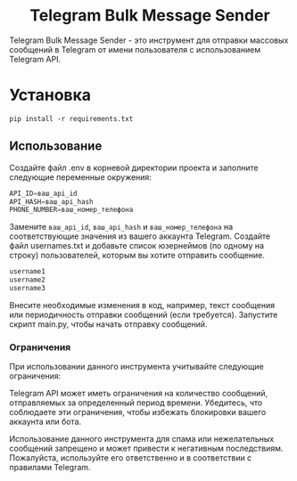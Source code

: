 <h1 align="center">Telegram Bulk Message Sender</h1>

<p>Telegram Bulk Message Sender - это инструмент для отправки массовых сообщений в Telegram от имени пользователя с использованием Telegram API.</p>


# Установка

`pip install -r requirements.txt`

## Использование
Создайте файл .env в корневой директории проекта и заполните следующие переменные окружения:
```py
API_ID=ваш_api_id
API_HASH=ваш_api_hash
PHONE_NUMBER=ваш_номер_телефона
```
Замените `ваш_api_id`, `ваш_api_hash` и `ваш_номер_телефона` на соответствующие значения из вашего аккаунта Telegram.
Создайте файл usernames.txt и добавьте список юзернеймов (по одному на строку) пользователей, которым вы хотите отправить сообщение.
```txt
username1
username2
username3
```
Внесите необходимые изменения в код, например, текст сообщения или периодичность отправки сообщений (если требуется).
Запустите скрипт main.py, чтобы начать отправку сообщений.

### Ограничения
<p>При использовании данного инструмента учитывайте следующие ограничения:</p>

<p>Telegram API может иметь ограничения на количество сообщений, отправляемых за определенный период времени. Убедитесь, что соблюдаете эти ограничения, чтобы избежать блокировки вашего аккаунта или бота.</p>
<p>Использование данного инструмента для спама или нежелательных сообщений запрещено и может привести к негативным последствиям. Пожалуйста, используйте его ответственно и в соответствии с правилами Telegram.</p>

